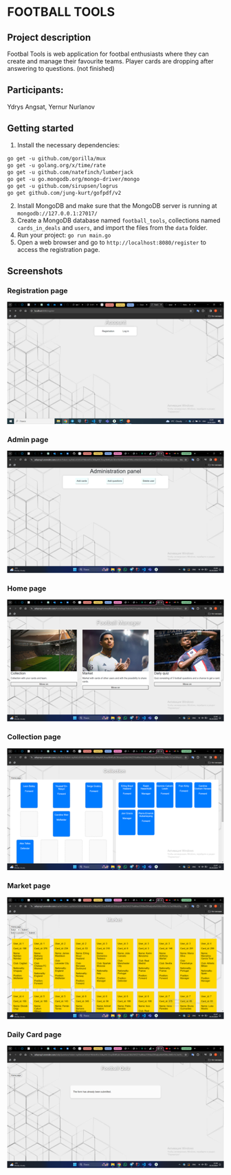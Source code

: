 # FOOTBALL TOOLS

## Project description
Footbal Tools is web application for footbal enthusiasts where they can create and manage their favourite teams. Player cards are dropping after answering to questions. (not finished)

## Participants:
Ydrys Angsat, Yernur Nurlanov

## Getting started
1. Install the necessary dependencies:
```
go get -u github.com/gorilla/mux
go get -u golang.org/x/time/rate
go get -u github.com/natefinch/lumberjack
go get -u go.mongodb.org/mongo-driver/mongo
go get -u github.com/sirupsen/logrus
go get github.com/jung-kurt/gofpdf/v2

```
2. Install MongoDB and make sure that the MongoDB server is running at ```mongodb://127.0.0.1:27017/```
3. Create a MongoDB database named ```football_tools```, collections named ```cards_in_deals``` and ```users```, and import the files from the ```data``` folder.
4. Run your project: ```go run main.go```
5. Open a web browser and go to ```http://localhost:8080/register``` to access the registration page.
## Screenshots
### Registration page
![Registration page](images/screenshot.jpg)
### Admin page
![Admin page](images/adminpage.jpg)
### Home page
![Home page](images/homepage.jpg)
### Collection page
![Collection page](images/collectionpage.jpg)
### Market page
![Market page](images/marketpage.jpg)
### Daily Card page
![Daily Card page](images/dailycardpage.jpg)
